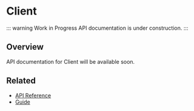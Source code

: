 # Client

::: warning Work in Progress
API documentation is under construction.
:::

## Overview

API documentation for Client will be available soon.

## Related

- [API Reference](/api/)
- [Guide](/guide/)
